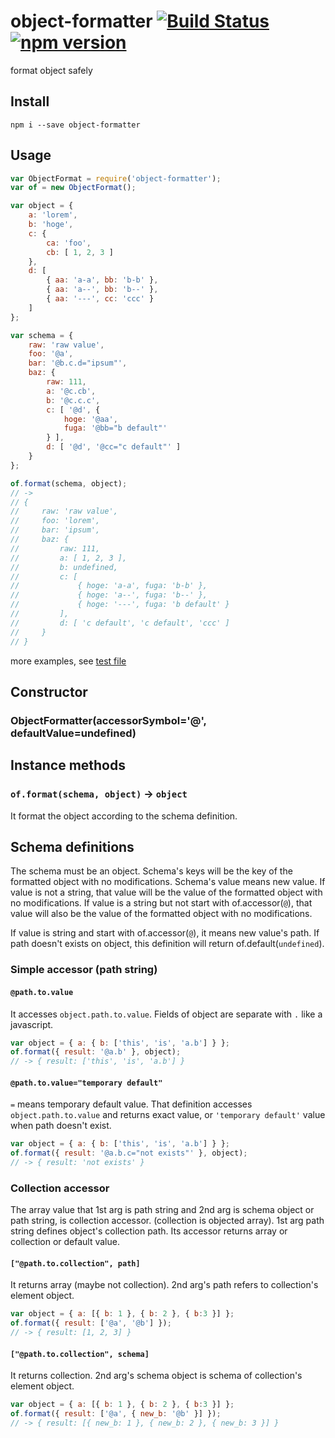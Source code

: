 # object-formatter [![Build Status](https://travis-ci.org/airtoxin/object-formatter.svg)](https://travis-ci.org/airtoxin/object-formatter) [![npm version](https://badge.fury.io/js/object-formatter.svg)](http://badge.fury.io/js/object-formatter)

format object safely

## Install

`npm i --save object-formatter`

## Usage

```javascript
var ObjectFormat = require('object-formatter');
var of = new ObjectFormat();

var object = {
    a: 'lorem',
    b: 'hoge',
    c: {
        ca: 'foo',
        cb: [ 1, 2, 3 ]
    },
    d: [
        { aa: 'a-a', bb: 'b-b' },
        { aa: 'a--', bb: 'b--' },
        { aa: '---', cc: 'ccc' }
    ]
};

var schema = {
    raw: 'raw value',
    foo: '@a',
    bar: '@b.c.d="ipsum"',
    baz: {
        raw: 111,
        a: '@c.cb',
        b: '@c.c.c',
        c: [ '@d', {
            hoge: '@aa',
            fuga: '@bb="b default"'
        } ],
        d: [ '@d', '@cc="c default"' ]
    }
};

of.format(schema, object);
// ->
// {
//     raw: 'raw value',
//     foo: 'lorem',
//     bar: 'ipsum',
//     baz: {
//         raw: 111,
//         a: [ 1, 2, 3 ],
//         b: undefined,
//         c: [
//             { hoge: 'a-a', fuga: 'b-b' },
//             { hoge: 'a--', fuga: 'b--' },
//             { hoge: '---', fuga: 'b default' }
//         ],
//         d: [ 'c default', 'c default', 'ccc' ]
//     }
// }
```

more examples, see [test file](test/object-formatter.js)

## Constructor

### ObjectFormatter(accessorSymbol='@', defaultValue=undefined)

## Instance methods

### `of.format(schema, object)` -> `object`

It format the object according to the schema definition.



## Schema definitions

The schema must be an object. Schema's keys will be the key of the formatted object with no modifications. Schema's value means new value. If value is not a string, that value will be the value of the formatted object with no modifications. If value is a string but not start with of.accessor(`@`), that value will also be the value of the formatted object with no modifications.

If value is string and start with of.accessor(`@`), it means new value's path. If path doesn't exists on object, this definition will return of.default(`undefined`).

### Simple accessor (path string)

#### `@path.to.value`

It accesses `object.path.to.value`. Fields of object are separate with `.` like a javascript.

```javascript
var object = { a: { b: ['this', 'is', 'a.b'] } };
of.format({ result: '@a.b' }, object);
// -> { result: ['this', 'is', 'a.b'] }
```

#### `@path.to.value="temporary default"`

`=` means temporary default value. That definition accesses `object.path.to.value` and returns exact value, or `'temporary default'` value when path doesn't exist.

```javascript
var object = { a: { b: ['this', 'is', 'a.b'] } };
of.format({ result: '@a.b.c="not exists"' }, object);
// -> { result: 'not exists' }
```

### Collection accessor

The array value that 1st arg is path string and 2nd arg is schema object or path string, is collection accessor. (collection is objected array). 1st arg path string defines object's collection path. Its accessor returns array or collection or default value.

#### `["@path.to.collection", path]`

It returns array (maybe not collection). 2nd arg's path refers to collection's element object.

```javascript
var object = { a: [{ b: 1 }, { b: 2 }, { b:3 }] };
of.format({ result: ['@a', '@b'] });
// -> { result: [1, 2, 3] }
```

#### `["@path.to.collection", schema]`

It returns collection. 2nd arg's schema object is schema of collection's element object.

```javascript
var object = { a: [{ b: 1 }, { b: 2 }, { b:3 }] };
of.format({ result: ['@a', { new_b: '@b' }] });
// -> { result: [{ new_b: 1 }, { new_b: 2 }, { new_b: 3 }] }
```
